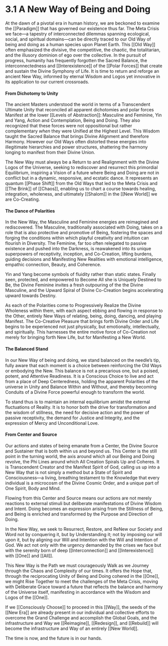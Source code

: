 # 3.1 A New Way of Being and Doing

At the dawn of a pivotal era in human history, we are beckoned to examine the [[Paradigm]] that has governed our existence thus far. The Meta Crisis we face—a tapestry of interconnected dilemmas spanning ecological, social, and spiritual domains—can be directly traced to our Old Way of being and doing as a human species upon Planet Earth. This [[Old Way]] often emphasized the divisive, the competitive, the chaotic, the totalitarian, and the illusory dominion of ego over the collective. In the pursuit of progress, humanity has frequently forgotten the Sacred Balance, the interconnectedness and [[Interexistence]] of the [[Polar Forces]] that create and sustain the Divine Symphony of Life. It is time to return and reforge an ancient New Way, informed by eternal Wisdom and Logos yet innovative in its application to our current crossroads.
#### From Dichotomy to Unity

The ancient Masters understood the world in terms of a Transcendent Ultimate Unity that reconciled all apparent dichotomies and polar forces Manifest at the lower [[Levels of Abstraction]]: Masculine and Feminine, Yin and Yang, Action and Contemplation, Being and Doing. They also recognized that these forces were not oppositional but rather complementary *when* they were Unified at the Highest Level. This Wisdom taught the Sacred Balance that brings Divine Alignment and therefore Harmony. However our Old Ways often distorted these energies into illegitimate hierarchies and power structures, shattering the harmony longing to manifest from their Divine Union.

The New Way must always be a Return to and Realignment with the Divine Logos of the Universe, seeking to rediscover and resurrect this primordial Equilibrium, inspiring a Vision of a future where Being and Doing are not in conflict but in a dynamic, responsive, and ecstatic dance. It represents an quantum [[Phase Shift]] from the Old Ways that led to the Meta Crisis and [[The Brink]] of [[Chaos]], enabling us to chart a course towards healing, integration, wholeness, and ultimately [[Shalom]] in the [[New World]] we are Co-Creating. 

#### The Dance of Polarities

In the New Way, the Masculine and Feminine energies are reimagined and rediscovered. The Masculine, traditionally associated with Doing, takes on a role that is also protective and promotive of Being, fostering the spaces and forging the conditions within which playful creativity and intuition can flourish in Diversity. The Feminine, far too often relegated to passive existence and pushed into the Darkness, is reawakened into its unique superpowers of receptivity, inception, and Co-Creation, lifting burdens, guiding decisions and Manifesting New Realities with emotional intelligence, empathic connection, Beauty, and Coherence.

Yin and Yang become symbols of fluidity rather than static states. Finally seen, protected, and empowered to Become All she is Uniquely Destined to Be, the Divine Feminine invites a fresh outpouring of the the Divine Masculine, and the Upward Spiral of Divine Co-Creation begins accelerating upward towards Destiny. 

As each of the Polarities come to Progressively Realize the Divine Wholeness within them, with each aspect ebbing and flowing in response to the Other, entirely New Ways of relating, being, doing, dancing, and playing Manifest. The Co-Creative Pleasure that brings forth Divine Order and Life begins to be experienced not just physically, but emotionally, intellectually, and spiritually. This harnesses the entire motive force of Co-Creation not merely for bringing forth New Life, but for Manifesting a New World. 

#### The Balanced Stand

In our New Way of being and doing, we stand balanced on the needle’s tip, fully aware that each moment is a choice between reinforcing the Old Ways or embodying the New. This balance is not a precarious one, but a poised, potent, and Attentive Readiness. It is a Conscious Choice to live and act from a place of Deep Centeredness, holding the apparent Polarities of the universe in Unity and Balance Within and Without, and thereby becoming Conduits of a Divine Force powerful enough to transform the world.

To stand thus is to maintain an internal equilibrium amidst the external fluctuations of Reality. It is to honor both the drive for transformation and the wisdom of stillness, the need for decisive action and the power of passive receptivity, the demand for Justice and Integrity, and the expression of Mercy and Unconditional Love.

#### From Center and Source

Our actions and states of being emanate from a Center, the Divine Source and Sustainer that is both within us and beyond us. This Center is the still point in the turning world, the axis around which all our Being and Doing revolve, the Phi Lines around which All Creation Spirals Up and Coheres. It is Transcendent Creator and the Manifest Spirit of God, calling us up into a New Way that is not simply a method but a State of Spirit and Consciousness—a living, breathing testament to the Knowledge that every individual is a microcosm of the Divine Cosmic Order, and a unique part of One Spirit, Body and Mind. 

Flowing from this Center and Source means our actions are not merely reactions to external stimuli but deliberate manifestations of Divine Wisdom and Intent. Doing becomes an expression arising from the Stillness of Being, and Being is enriched and transformed by the Purpose and Direction of Doing.

In the New Way, we seek to Resurrect, Restore, and ReNew our Society and Word not by conquering it, but by Understanding it; not by imposing our will upon it, but by aligning our Will and Intention with the Will and Intention of God. We act not only with the urgency demanded by the crises we face but with the serenity born of deep [[Interconnection]] and [[Interexistence]] with [[One]] and [[All]]. 

This New Way is the Path we must courageously Walk as we Journey through the Chaos and Complexity of our times. It offers the Hope that, through the reciprocating Unity of Being and Doing cohered in the [[One]], we might Rise Together to meet the challenges of the Meta Crisis, moving with Deliberate Grace toward a future that reflects the balance and harmony of the Universe itself, manifesting in accordance with the Wisdom and Logos of the [[One]]. 

If we [[Consciously Choose]] to proceed in this [[Way]], the seeds of the [[New Era]] are already present in our individual and collective efforts to overcome the Grand Challenge and accomplish the Global Goals, and the infrastructure and Way we [[Reimagine]], [[Redesign]], and [[Rebuild]] will become the infrastructure and Way of an entirely [[New World]].

The time is now, and the future is in our hands.
